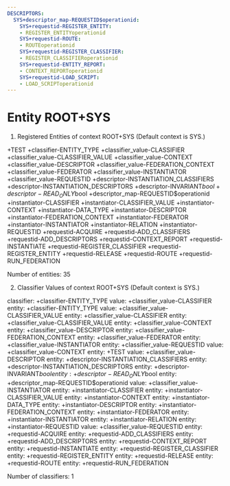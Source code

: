 ```yaml
---
DESCRIPTORS:
  SYS+descriptor_map-REQUESTID$operationid:
    SYS+requestid-REGISTER_ENTITY:
    - REGISTER_ENTITYoperationid
    SYS+requestid-ROUTE:
    - ROUTEoperationid
    SYS+requestid-REGISTER_CLASSIFIER:
    - REGISTER_CLASSIFIERoperationid
    SYS+requestid-ENTITY_REPORT:
    - CONTEXT_REPORToperationid
    SYS+requestid-LOAD_SCRIPT:
    - LOAD_SCRIPToperationid
---
```

# Entity ROOT+SYS

1. Registered Entities of context ROOT+SYS
(Default context is SYS.)

+TEST
+classifier-ENTITY_TYPE
+classifier_value-CLASSIFIER
+classifier_value-CLASSIFIER_VALUE
+classifier_value-CONTEXT
+classifier_value-DESCRIPTOR
+classifier_value-FEDERATION_CONTEXT
+classifier_value-FEDERATOR
+classifier_value-INSTANTIATOR
+classifier_value-REQUESTID
+descriptor-INSTANTIATION_CLASSIFIERS
+descriptor-INSTANTIATION_DESCRIPTORS
+descriptor-INVARIANT$bool
+descriptor-READ_ONLY$bool
+descriptor_map-REQUESTID$operationid
+instantiator-CLASSIFIER
+instantiator-CLASSIFIER_VALUE
+instantiator-CONTEXT
+instantiator-DATA_TYPE
+instantiator-DESCRIPTOR
+instantiator-FEDERATION_CONTEXT
+instantiator-FEDERATOR
+instantiator-INSTANTIATOR
+instantiator-RELATION
+instantiator-REQUESTID
+requestid-ACQUIRE
+requestid-ADD_CLASSIFIERS
+requestid-ADD_DESCRIPTORS
+requestid-CONTEXT_REPORT
+requestid-INSTANTIATE
+requestid-REGISTER_CLASSIFIER
+requestid-REGISTER_ENTITY
+requestid-RELEASE
+requestid-ROUTE
+requestid-RUN_FEDERATION

Number of entities: 35

2. Classifier Values of context ROOT+SYS
(Default context is SYS.)

classifier:    +classifier-ENTITY_TYPE
     value:        +classifier_value-CLASSIFIER
    entity:            +classifier-ENTITY_TYPE
     value:        +classifier_value-CLASSIFIER_VALUE
    entity:            +classifier_value-CLASSIFIER
    entity:            +classifier_value-CLASSIFIER_VALUE
    entity:            +classifier_value-CONTEXT
    entity:            +classifier_value-DESCRIPTOR
    entity:            +classifier_value-FEDERATION_CONTEXT
    entity:            +classifier_value-FEDERATOR
    entity:            +classifier_value-INSTANTIATOR
    entity:            +classifier_value-REQUESTID
     value:        +classifier_value-CONTEXT
    entity:            +TEST
     value:        +classifier_value-DESCRIPTOR
    entity:            +descriptor-INSTANTIATION_CLASSIFIERS
    entity:            +descriptor-INSTANTIATION_DESCRIPTORS
    entity:            +descriptor-INVARIANT$bool
    entity:            +descriptor-READ_ONLY$bool
    entity:            +descriptor_map-REQUESTID$operationid
     value:        +classifier_value-INSTANTIATOR
    entity:            +instantiator-CLASSIFIER
    entity:            +instantiator-CLASSIFIER_VALUE
    entity:            +instantiator-CONTEXT
    entity:            +instantiator-DATA_TYPE
    entity:            +instantiator-DESCRIPTOR
    entity:            +instantiator-FEDERATION_CONTEXT
    entity:            +instantiator-FEDERATOR
    entity:            +instantiator-INSTANTIATOR
    entity:            +instantiator-RELATION
    entity:            +instantiator-REQUESTID
     value:        +classifier_value-REQUESTID
    entity:            +requestid-ACQUIRE
    entity:            +requestid-ADD_CLASSIFIERS
    entity:            +requestid-ADD_DESCRIPTORS
    entity:            +requestid-CONTEXT_REPORT
    entity:            +requestid-INSTANTIATE
    entity:            +requestid-REGISTER_CLASSIFIER
    entity:            +requestid-REGISTER_ENTITY
    entity:            +requestid-RELEASE
    entity:            +requestid-ROUTE
    entity:            +requestid-RUN_FEDERATION

Number of classifiers: 1

